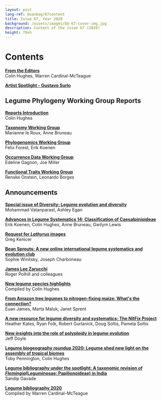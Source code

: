 ```yaml
---
layout: post
lang-ref: beanbag/67content
title: Issue 67, Year 2020
background: /assets/images/bb-67-cover-img.jpg
description: Content of the issue 67 (2020)
height: 70vh
---
```


# Contents


**[From the Editors](/beanbag/67/issue-67-from-the-editors/)**  
Colin Hughes, Warren Cardinal-McTeague

**[Artist Spotlight - Gustavo Surlo](/beanbag/67/issue-67-artist-spotlight-gustavo-surlo)**  

## Legume Phylogeny Working Group Reports

**[Reports Introduction](/beanbag/67/issue-67-legume-phylogeny-working-group-reports/)**  
Colin Hughes

**[Taxonomy Working Group](/beanbag/67/issue-67-lpwg-taxonomy-working-group/)**  
Marianne le Roux, Anne Bruneau

**[Phylogenomics Working Group](/beanbag/67/issue-67-lpwg-phylogenomics-working-group/)**  
Felix Forest, Erik Koenen

**[Occurrence Data Working Group](/beanbag/67/issue-67-lpwg-occurrence-data-working-group/)**  
Edeline Gagnon, Joe Miller

**[Functional Traits Working Group](/beanbag/67/issue-67-lpwg-functional-traits-working-group/)**  
Renske Onstein, Leonardo Borges

## Announcements

**[Special issue of Diversity: Legume evolution and diversity](/beanbag/67/issue-67-special-issue-of-diversity-legume-evolution-and-diversity/)**  
Mohammad Vatanparast, Ashley Egan

**[Advances in Legume Systematics 14: Classification of Caesalpinioideae](/beanbag/67/issue-67-advances-in-legume-systematics-14-classification-of-caesalpinioideae/)**  
Erik Koenen, Colin Hughes, Anne Bruneau, Gwilym Lewis

**[Request for *Lathyrus* images](/beanbag/67/issue-67-request-for-lathyrus-images/)**  
Greg Kenicer

**[Bean Sprouts: A new online international legume systematics and evolution club](/beanbag/67/issue-67-bean-sprouts/)**  
Sophie Winitsky, Joseph Charboneau

**[James Lee Zarucchi](/beanbag/67/issue-67-james-lee-zarucchi-phd-fls-1952-2019/)**  
Roger Polhill and colleagues

**[New legume species highlights](/beanbag/67/issue-67-new-legume-species-highlights-2020/)**  
Compiled by Colin Hughes

**[From Amazon tree legumes to nitrogen-fixing maize: What's the connection?](/beanbag/67/issue-67-from-amazon-tree-legumes-to-nitrogen-fixing-maize-whats-the-connection/)**  
Euan James, Marta Maluk, Janet Sprent

**[A new resource for legume diversity and systematics: The NitFix Project](/beanbag/67/issue-67-a-new-resource-for-legume-diversity-and-systematics-the-nit-fix-project/)**  
Heather Kates, Ryan Folk, Robert Gurlanick, Doug Soltis, Pamela Soltis

**[New insights into the role of polyploidy in legume evolution](/beanbag/67/issue-67-new-insights-into-the-role-of-polyploidy-in-legume-evolution/)**  
Jeff Doyle

**[Legume biogeography roundup 2020: Legume shed new light on the assembly of tropical biomes](/beanbag/67/issue-67-legume-biogeography-roundup-2020/)**  
Toby Pennington, Colin Hughes

**[Legume bibliography under the spotlight: A taxonomic revision of *Flemingia*(Leguminosae: Papilionoideae) in India](/beanbag/67/issue-67-legume-bibliography-under-the-spotlight/)**  
Sandip Gavade

**[Legume bibliography 2020](/beanbag/67/issue-67-legume-bibliography-2020/)**  
Compiled by Warren Cardinal-McTeague
